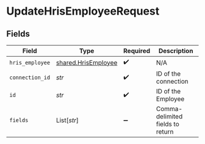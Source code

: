 # UpdateHrisEmployeeRequest


## Fields

| Field                                                      | Type                                                       | Required                                                   | Description                                                |
| ---------------------------------------------------------- | ---------------------------------------------------------- | ---------------------------------------------------------- | ---------------------------------------------------------- |
| `hris_employee`                                            | [shared.HrisEmployee](../../models/shared/hrisemployee.md) | :heavy_check_mark:                                         | N/A                                                        |
| `connection_id`                                            | *str*                                                      | :heavy_check_mark:                                         | ID of the connection                                       |
| `id`                                                       | *str*                                                      | :heavy_check_mark:                                         | ID of the Employee                                         |
| `fields`                                                   | List[*str*]                                                | :heavy_minus_sign:                                         | Comma-delimited fields to return                           |